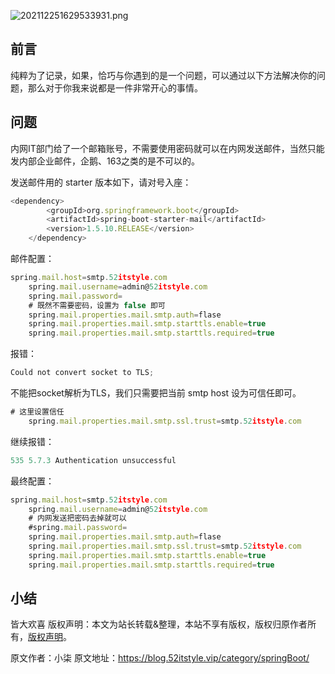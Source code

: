 


![202112251629533931.png](https://gitee.com/hezhiyuan007/java-study/raw/master/images/SpringBoot4/7f4d0720-35e0-4681-b0fb-37b5919133b9.png)

## 前言

纯粹为了记录，如果，恰巧与你遇到的是一个问题，可以通过以下方法解决你的问题，那么对于你我来说都是一件非常开心的事情。

## 问题

内网IT部门给了一个邮箱账号，不需要使用密码就可以在内网发送邮件，当然只能发内部企业邮件，企鹅、163之类的是不可以的。

发送邮件用的 starter 版本如下，请对号入座：

```js 
<dependency>
        <groupId>org.springframework.boot</groupId>
        <artifactId>spring-boot-starter-mail</artifactId>
        <version>1.5.10.RELEASE</version>
    </dependency>
```

邮件配置：


```js 
spring.mail.host=smtp.52itstyle.com
    spring.mail.username=admin@52itstyle.com
    spring.mail.password=
    # 既然不需要密码，设置为 false 即可
    spring.mail.properties.mail.smtp.auth=flase
    spring.mail.properties.mail.smtp.starttls.enable=true
    spring.mail.properties.mail.smtp.starttls.required=true
```

报错：


```js 
Could not convert socket to TLS;
```

不能把socket解析为TLS，我们只需要把当前 smtp host 设为可信任即可。


```js 
# 这里设置信任
    spring.mail.properties.mail.smtp.ssl.trust=smtp.52itstyle.com
```

继续报错：


```js 
535 5.7.3 Authentication unsuccessful
```

最终配置：


```js 
spring.mail.host=smtp.52itstyle.com
    spring.mail.username=admin@52itstyle.com
    # 内网发送把密码去掉就可以
    #spring.mail.password=
    spring.mail.properties.mail.smtp.auth=flase
    spring.mail.properties.mail.smtp.ssl.trust=smtp.52itstyle.com
    spring.mail.properties.mail.smtp.starttls.enable=true
    spring.mail.properties.mail.smtp.starttls.required=true
```

## 小结

皆大欢喜
版权声明：本文为站长转载&整理，本站不享有版权，版权归原作者所有，[版权声明](https://gitee.com/hezhiyuan007/java-notes/raw/master/disclaimer.md)。




原文作者：小柒 原文地址：https://blog.52itstyle.vip/category/springBoot/